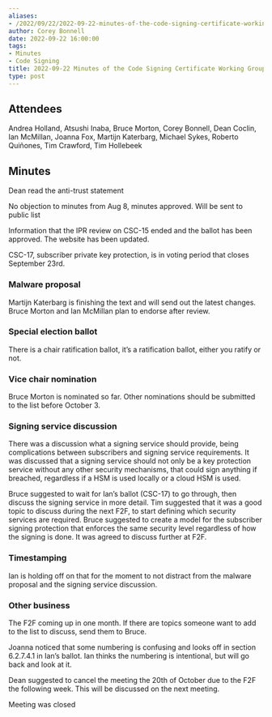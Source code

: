 ```yaml
---
aliases:
- /2022/09/22/2022-09-22-minutes-of-the-code-signing-certificate-working-group/
author: Corey Bonnell
date: 2022-09-22 16:00:00
tags:
- Minutes
- Code Signing
title: 2022-09-22 Minutes of the Code Signing Certificate Working Group
type: post
---
```


## Attendees

Andrea Holland, Atsushi Inaba, Bruce Morton, Corey Bonnell, Dean Coclin, Ian McMillan, Joanna Fox, Martijn Katerbarg, Michael Sykes, Roberto Quiñones, Tim Crawford, Tim Hollebeek

## Minutes

Dean read the anti-trust statement

No objection to minutes from Aug 8, minutes approved. Will be sent to public list

Information that the IPR review on CSC-15 ended and the ballot has been approved. The website has been updated.

CSC-17, subscriber private key protection, is in voting period that closes September 23rd.

### Malware proposal

Martijn Katerbarg is finishing the text and will send out the latest changes. Bruce Morton and Ian McMillan plan to endorse after review.

### Special election ballot

There is a chair ratification ballot, it’s a ratification ballot, either you ratify or not.

### Vice chair nomination

Bruce Morton is nominated so far. Other nominations should be submitted to the list before October 3.

### Signing service discussion

There was a discussion what a signing service should provide, being complications between subscribers and signing service requirements. It was discussed that a signing service should not only be a key protection service without any other security mechanisms, that could sign anything if breached, regardless if a HSM is used locally or a cloud HSM is used.

Bruce suggested to wait for Ian’s ballot (CSC-17) to go through, then discuss the signing service in more detail. Tim suggested that it was a good topic to discuss during the next F2F, to start defining which security services are required. Bruce suggested to create a model for the subscriber signing protection that enforces the same security level regardless of how the signing is done. It was agreed to discuss further at F2F.

### Timestamping

Ian is holding off on that for the moment to not distract from the malware proposal and the signing service discussion.

### Other business

The F2F coming up in one month. If there are topics someone want to add to the list to discuss, send them to Bruce.

Joanna noticed that some numbering is confusing and looks off in section 6.2.7.4.1 in Ian’s ballot. Ian thinks the numbering is intentional, but will go back and look at it.

Dean suggested to cancel the meeting the 20th of October due to the F2F the following week. This will be discussed on the next meeting.

Meeting was closed